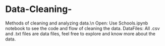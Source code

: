 # Data-Cleaning-
Methods of cleaning and analyzing data.\n
Open: Use Schools.ipynb notebook to see the code and flow of cleaning the data.
DataFiles: All .csv and .txt files are data files, feel free to explore and know more about the data. 

